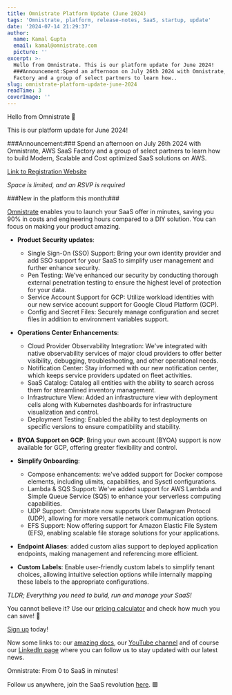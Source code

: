 ```yaml
---
title: Omnistrate Platform Update (June 2024)
tags: 'Omnistrate, platform, release-notes, SaaS, startup, update'
date: '2024-07-14 21:29:37'
author:
  name: Kamal Gupta
  email: kamal@omnistrate.com
  picture: ''
excerpt: >-
  Hello from Omnistrate. This is our platform update for June 2024!
  ###Announcement:Spend an afternoon on July 26th 2024 with Omnistrate, AWS SaaS
  Factory and a group of select partners to learn how..
slug: omnistrate-platform-update-june-2024
readTime: 3
coverImage: ''
---
```


Hello from Omnistrate 👋

This is our platform update for June 2024!

###Announcement:###
Spend an afternoon on July 26th 2024 with Omnistrate, AWS SaaS Factory and a group of select partners to learn how to build Modern, Scalable and Cost optimized SaaS solutions on AWS. 

[Link to Registration Website][1]

*Space is limited, and an RSVP is required*

###New in the platform this month:###

[Omnistrate][2] enables you to launch your SaaS offer in minutes, saving you 90% in costs and engineering hours compared to a DIY solution. You can focus on making your product amazing.

- **Product Security updates**:
    - Single Sign-On (SSO) Support: Bring your own identity provider and add SSO support for your SaaS to simplify user management and further enhance security.
    - Pen Testing: We've enhanced our security by conducting thorough external penetration testing to ensure the highest level of protection for your data.
    - Service Account Support for GCP: Utilize workload identities with our new service account support for Google Cloud Platform (GCP).
    - Config and Secret Files: Securely manage configuration and secret files in addition to environment variables support.

- **Operations Center Enhancements**:
    - Cloud Provider Observability Integration: We've integrated with native observability services of major cloud providers to offer better visibility, debugging, troubleshooting, and other operational needs.
    - Notification Center: Stay informed with our new notification center, which keeps service providers updated on fleet activities.
    - SaaS Catalog: Catalog all entities with the ability to search across them for streamlined inventory management.
    - Infrastructure View: Added an infrastructure view with deployment cells along with Kubernetes dashboards for infrastructure visualization and control.
    - Deployment Testing: Enabled the ability to test deployments on specific versions to ensure compatibility and stability.

- **BYOA Support on GCP**: Bring your own account (BYOA) support is now available for GCP, offering greater flexibility and control.

- **Simplify Onboarding**: 
    - Compose enhancements: we've added support for Docker compose elements, including ulimits, capabilities, and Sysctl configurations.
    - Lambda & SQS Support: We've added support for AWS Lambda and Simple Queue Service (SQS) to enhance your serverless computing capabilities.
    - UDP Support: Omnistrate now supports User Datagram Protocol (UDP), allowing for more versatile network communication options.
    - EFS Support: Now offering support for Amazon Elastic File System (EFS), enabling scalable file storage solutions for your applications.

- **Endpoint Aliases**: added custom alias support to deployed application endpoints, making management and referencing more efficient.

- **Custom Labels**: Enable user-friendly custom labels to simplify tenant choices, allowing intuitive selection options while internally mapping these labels to the appropriate configurations.


_TLDR; Everything you need to build, run and manage your SaaS!_

You cannot believe it? 
Use our [pricing calculator][3] and check how much you can save! 💸

[Sign up][4] today!


Now some links to: our [amazing docs][5], our [YouTube channel][6] and of course our [LinkedIn page][7] where you can follow us to stay updated with our latest news.

Omnistrate: From 0 to SaaS in minutes!

Follow us anywhere, join the SaaS revolution [here][8]. 🟩


  [1]: https://omnistrate.com/events
  [2]: https://omnistrate.com/
  [3]: https://omnistrate.com/pricing#cost-calculator
  [4]: https://omnistrate.cloud/signup
  [5]: http://docs.omnistrate.com
  [6]: https://www.youtube.com/@omnistrate
  [7]: https://www.linkedin.com/company/omnistrate/
  [8]: https://join.slack.com/t/cloudnative-u5h1399/shared_invite/zt-1qf3cgi37-lCV1vKJlrBioqGuVjKBtyw
